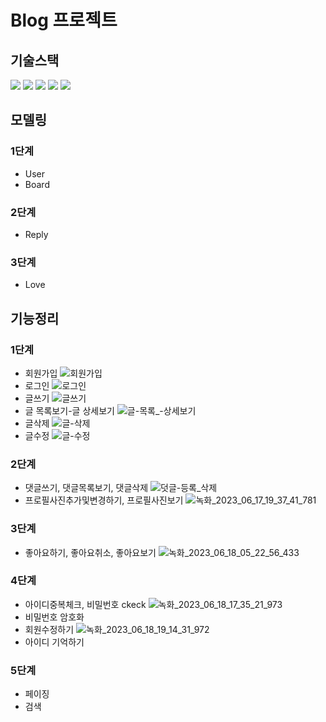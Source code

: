 # Blog 프로젝트

## 기술스택
  <img src="https://img.shields.io/badge/JDK 11-0094F5?style=for-the-badge&logo=openjdk&logoColor=black?labelColor=white"> <img src="https://img.shields.io/badge/Springboot 2.7.8-6DB33F?style=for-the-badge&logo=springboot&logoColor=black"> <img src="https://img.shields.io/badge/MyBatis-4B5562?style=for-the-badge&logoColor=black"> <img src="https://img.shields.io/badge/h2-9999FF?style=for-the-badge&logoColor=black"> <img src="https://img.shields.io/badge/JSP-4398CC?style=for-the-badge&logoColor=black">
  
## 모델링
### 1단계
- User
- Board
### 2단계
- Reply
### 3단계
- Love

## 기능정리
### 1단계
* 회원가입
![회원가입](https://github.com/jiyeon950510/newBlog/assets/122354247/8da6316c-9184-4cd6-89e8-b1812b5b35cf)
* 로그인
![로그인](https://github.com/jiyeon950510/newBlog/assets/122354247/6d241b08-75fa-430a-a918-64fe7865f688)
* 글쓰기
![글쓰기](https://github.com/jiyeon950510/newBlog/assets/122354247/9e2d5c2a-63be-4e9e-97b0-7cdeeab5dc66)
* 글 목록보기-글 상세보기
![글-목록_-상세보기](https://github.com/jiyeon950510/newBlog/assets/122354247/f63c5cc7-0da4-403e-9f66-bd84948de3cb)
* 글삭제
![글-삭제](https://github.com/jiyeon950510/buyer3/assets/122354247/cd923334-e0de-4dc3-9f32-3cfdb412308e)
* 글수정
![글-수정](https://github.com/jiyeon950510/buyer3/assets/122354247/e9d1d9d0-4b25-4043-a3b7-07e5fc51b67d)

### 2단계
* 댓글쓰기, 댓글목록보기, 댓글삭제
![덧글-등록_삭제](https://github.com/jiyeon950510/newBlog/assets/122354247/58a8168f-140f-4f58-9932-03b8c39e18af)
* 프로필사진추가및변경하기, 프로필사진보기
![녹화_2023_06_17_19_37_41_781](https://github.com/jiyeon950510/newBlog/assets/122354247/0e12bffa-b636-4952-89ad-632e41120322)


### 3단계
* 좋아요하기, 좋아요취소, 좋아요보기
![녹화_2023_06_18_05_22_56_433](https://github.com/jiyeon950510/newBlog/assets/122354247/0cecb705-481b-4a33-8a32-92e416187c99)


### 4단계
* 아이디중복체크, 비밀번호 ckeck
![녹화_2023_06_18_17_35_21_973](https://github.com/jiyeon950510/newBlog/assets/122354247/725994a2-d4da-486f-947c-d688d7768e98)
* 비밀번호 암호화
* 회원수정하기
![녹화_2023_06_18_19_14_31_972](https://github.com/jiyeon950510/newBlog/assets/122354247/72cc7cb2-e306-4211-b4d7-5351774d5d18)
* 아이디 기억하기

### 5단계
* 페이징
* 검색

